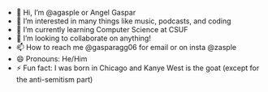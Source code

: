 - 👋 Hi, I’m @agasple or Angel Gaspar
- 👀 I’m interested in many things like music, podcasts, and coding
- 🌱 I’m currently learning Computer Science at CSUF
- 💞️ I’m looking to collaborate on anything!
- 📫 How to reach me @gasparagg06 for email or on insta @zasple
- 😄 Pronouns: He/Him
- ⚡ Fun fact: I was born in Chicago and Kanye West is the goat (except for the anti-semitism part)

<!---
agasple/agasple is a ✨ special ✨ repository because its `README.md` (this file) appears on your GitHub profile.
You can click the Preview link to take a look at your changes.
--->
